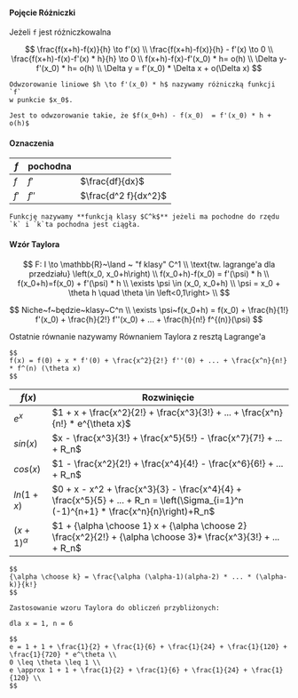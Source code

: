 #### Pojęcie Różniczki
Jeżeli `f` jest różniczkowalna

$$
\frac{f(x+h)-f(x)}{h} \to f'(x) \\
\frac{f(x+h)-f(x)}{h} - f'(x) \to 0 \\
\frac{f(x+h)-f(x)-f'(x) * h}{h} \to 0 \\
f(x+h)-f(x)-f'(x_0) * h= o(h) \\
\Delta y-f'(x_0) * h= o(h) \\
\Delta y = f'(x_0) * \Delta x + o(\Delta x)
$$

```{note}
Odwzorowanie liniowe $h \to f'(x_0) * h$ nazywamy różniczką funkcji `f`
w punkcie $x_0$.

Jest to odwzorowanie takie, że $f(x_0+h) - f(x_0)  = f'(x_0) * h + o(h)$
```

#### Oznaczenia

| $f$ | pochodna | |
|---|---|---|
| $f$ | $f'$     | $\frac{df}{dx}$ |
| $f'$ | $f''$ | $\frac{d^2 f}{dx^2}$ |

```{admonition} Definicja
Funkcję nazywamy **funkcją klasy $C^k$** jeżeli ma pochodne do rzędu `k` i `k`ta pochodna jest ciągła.
```

#### Wzór Taylora

$$
F: I \to \mathbb{R}~\land ~ "f klasy" C^1 \\
\text{tw. lagrange'a dla przedziału}
\left(x_0, x_0+h\right) \\
f(x_0+h)-f(x_0) = f'(\psi) * h \\
f(x_0+h)=f(x_0) + f'(\psi) * h \\
\exists \psi \in (x_0, x_0+h) \\
\psi = x_0 + \theta h \quad \theta \in \left<0,1\right> \\
$$

$$
Niche~f~będzie~klasy~C^n \\
\exists \psi~f(x_0+h) = f(x_0) + \frac{h}{1!} f'(x_0) + \frac{h}{2!} f''(x_0) + ... + \frac{h}{n!} f^{(n)}(\psi)
$$

Ostatnie równanie nazywamy Równaniem Taylora z resztą Lagrange'a


```{admonition} Wzór Maclaurina
$$
f(x) = f(0) + x * f'(0) + \frac{x^2}{2!} f''(0) + ... + \frac{x^n}{n!} * f^(n) (\theta x)
$$
```

| $f(x)$ | Rozwinięcie |
|---|---|
| $e^x$ | $1 + x + \frac{x^2}{2!} + \frac{x^3}{3!} + ... + \frac{x^n}{n!} * e^{\theta x}$ |
| $sin(x)$ | $x - \frac{x^3}{3!} + \frac{x^5}{5!} - \frac{x^7}{7!} + ... + R_n$ |
| $cos(x)$ | $1 - \frac{x^2}{2!} + \frac{x^4}{4!} - \frac{x^6}{6!} + ... + R_n$ |
| $ln(1+x)$ | $0 + x - x^2 + \frac{x^3}{3} - \frac{x^4}{4} + \frac{x^5}{5} + ... + R_n = \left(\Sigma_{i=1}^n (-1)^{n+1} * \frac{x^n}{n}\right)+R_n$ |
| $(x+1)^\alpha$ | $1 + {\alpha \choose 1} x + {\alpha \choose 2} \frac{x^2}{2!} + {\alpha \choose 3}* \frac{x^3}{3!} + ... + R_n$ |

```{important}
$$
{\alpha \choose k} = \frac{\alpha (\alpha-1)(alpha-2) * ... * (\alpha-k)}{k!}
$$
```

```{tip}
Zastosowanie wzoru Taylora do obliczeń przybliżonych:

dla x = 1, n = 6

$$
e = 1 + 1 + \frac{1}{2} + \frac{1}{6} + \frac{1}{24} + \frac{1}{120} + \frac{1}{720} * e^\theta \\
0 \leq \theta \leq 1 \\
e \approx 1 + 1 + \frac{1}{2} + \frac{1}{6} + \frac{1}{24} + \frac{1}{120} \\
$$
```
